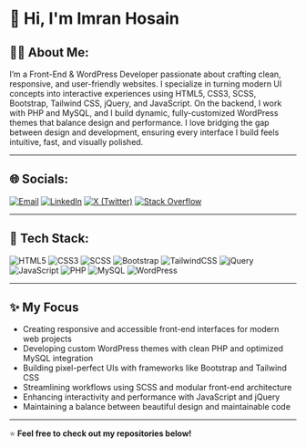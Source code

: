 # 👋 Hi, I'm Imran Hosain  

## 🧑‍💻 About Me:
I’m a Front-End & WordPress Developer passionate about crafting clean, responsive, and user-friendly websites.
I specialize in turning modern UI concepts into interactive experiences using HTML5, CSS3, SCSS, Bootstrap, Tailwind CSS, jQuery, and JavaScript.
On the backend, I work with PHP and MySQL, and I build dynamic, fully-customized WordPress themes that balance design and performance.
I love bridging the gap between design and development, ensuring every interface I build feels intuitive, fast, and visually polished.

---

## 🌐 Socials:
[![Email](https://img.shields.io/badge/Email-D14836?logo=gmail&logoColor=white)](mailto:coderimran.me@gmail.com)
[![LinkedIn](https://img.shields.io/badge/LinkedIn-0A66C2?logo=linkedin&logoColor=white)](https://linkedin.com/in/web-designer-frontend-developer)
[![X (Twitter)](https://img.shields.io/badge/Twitter-000000?logo=x&logoColor=white)](https://x.com/ImranHosain97)
[![Stack Overflow](https://img.shields.io/badge/Stack%20Overflow-F58025?logo=stackoverflow&logoColor=white)](https://stackoverflow.com/users/17320324/imran-hosain)

---

## 🧰 Tech Stack:
![HTML5](https://img.shields.io/badge/HTML5-E34F26?logo=html5&logoColor=white)
![CSS3](https://img.shields.io/badge/CSS3-1572B6?logo=css3&logoColor=white)
![SCSS](https://img.shields.io/badge/SCSS-CC6699?logo=sass&logoColor=white)
![Bootstrap](https://img.shields.io/badge/Bootstrap-7952B3?logo=bootstrap&logoColor=white)
![TailwindCSS](https://img.shields.io/badge/TailwindCSS-38B2AC?logo=tailwind-css&logoColor=white)
![jQuery](https://img.shields.io/badge/jQuery-0769AD?logo=jquery&logoColor=white)
![JavaScript](https://img.shields.io/badge/JavaScript-F7DF1E?logo=javascript&logoColor=black)
![PHP](https://img.shields.io/badge/PHP-777BB4?logo=php&logoColor=white)
![MySQL](https://img.shields.io/badge/MySQL-4479A1?logo=mysql&logoColor=white)
![WordPress](https://img.shields.io/badge/WordPress-21759B?logo=wordpress&logoColor=white)

---

## ✨ My Focus
- Creating responsive and accessible front-end interfaces for modern web projects
- Developing custom WordPress themes with clean PHP and optimized MySQL integration
- Building pixel-perfect UIs with frameworks like Bootstrap and Tailwind CSS
- Streamlining workflows using SCSS and modular front-end architecture
- Enhancing interactivity and performance with JavaScript and jQuery
- Maintaining a balance between beautiful design and maintainable code

---

⭐️ **Feel free to check out my repositories below!**
